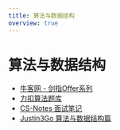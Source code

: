 ```yaml
---
title: 算法与数据结构
overview: true
---
```


# 算法与数据结构

- [牛客网 - 剑指Offer系列](https://www.nowcoder.com/exam/oj/ta?page=1&tpId=13&type=13)
- [力扣算法题库](https://leetcode.cn/problemset/)
- [CS-Notes 面试笔记](https://cyc2018.xyz/)
- [Justin3Go 算法与数据结构篇](https://justin3go.com/notes/%E7%AE%97%E6%B3%95%E4%B8%8E%E6%95%B0%E6%8D%AE%E7%BB%93%E6%9E%84/01%E5%9F%BA%E7%A1%80%E6%A6%82%E5%BF%B5)
